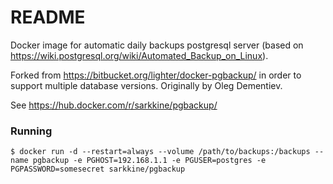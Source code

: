 # README #

Docker image for automatic daily backups postgresql server (based on https://wiki.postgresql.org/wiki/Automated_Backup_on_Linux).

Forked from https://bitbucket.org/lighter/docker-pgbackup/ in order to support multiple database versions. Originally by Oleg Dementiev.

See https://hub.docker.com/r/sarkkine/pgbackup/
### Running ###

```console
$ docker run -d --restart=always --volume /path/to/backups:/backups --name pgbackup -e PGHOST=192.168.1.1 -e PGUSER=postgres -e PGPASSWORD=somesecret sarkkine/pgbackup
```
